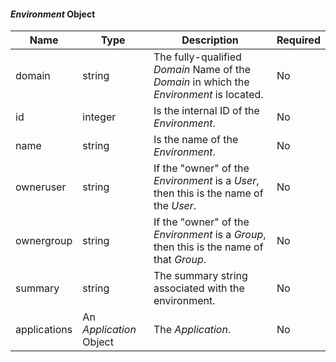 
#### _Environment_ Object

| Name         | Type                    | Description                                                                              | Required |
|--------------|-------------------------|------------------------------------------------------------------------------------------|----------|
| domain       | string                  | The fully-qualified _Domain_ Name of the _Domain_ in which the _Environment_ is located. | No       |
| id           | integer                 | Is the internal ID of the _Environment_.                                                 | No       |
| name         | string                  | Is the name of the _Environment_.                                                        | No       |
| owneruser    | string                  | If the "owner" of the _Environment_ is a _User_, then this is the name of the _User_.    | No       |
| ownergroup   | string                  | If the "owner" of the _Environment_ is a _Group_, then this is the name of that _Group_. | No       |
| summary      | string                  | The summary string associated with the environment.                                      | No       |
| applications | An _Application_ Object | The _Application_.                                                                       | No       |

